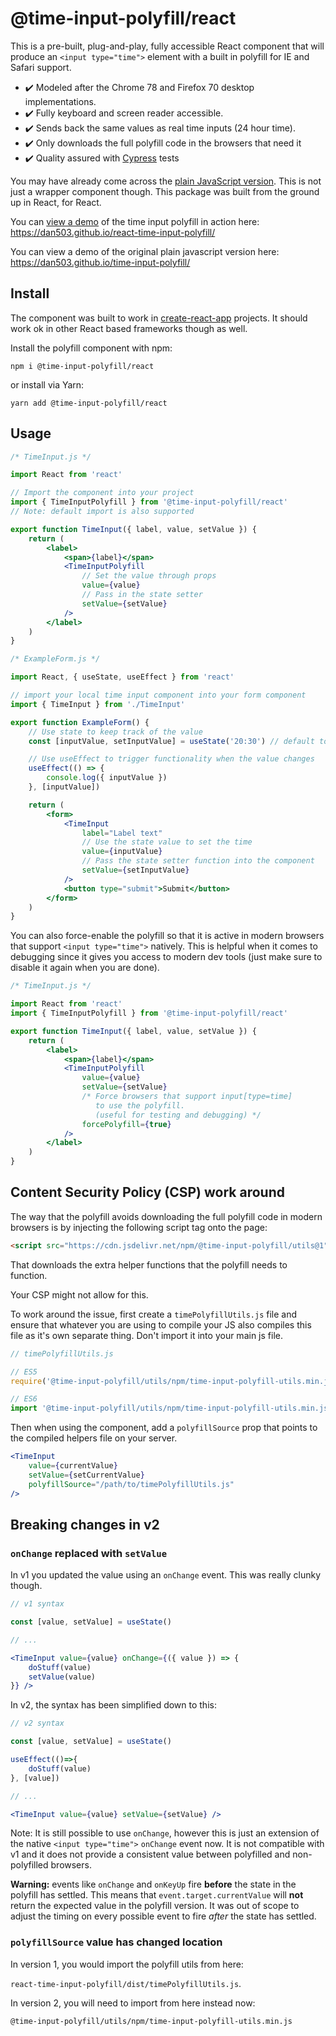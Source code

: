 # @time-input-polyfill/react

This is a pre-built, plug-and-play, fully accessible React component that will produce an `<input type="time">` element with a built in polyfill for IE and Safari support.

-   ✔️ Modeled after the Chrome 78 and Firefox 70 desktop implementations.
-   ✔️ Fully keyboard and screen reader accessible.
-   ✔️ Sends back the same values as real time inputs (24 hour time).
-   ✔️ Only downloads the full polyfill code in the browsers that need it
-   ✔️ Quality assured with [Cypress](https://www.cypress.io/) tests

You may have already come across the [plain JavaScript version](https://www.npmjs.com/package/time-input-polyfill). This is not just a wrapper component though. This package was built from the ground up in React, for React.

You can [view a demo](https://dan503.github.io/react-time-input-polyfill/) of the time input polyfill in action here: https://dan503.github.io/react-time-input-polyfill/

You can view a demo of the original plain javascript version here: https://dan503.github.io/time-input-polyfill/

## Install

The component was built to work in [create-react-app](https://create-react-app.dev/docs/getting-started) projects. It should work ok in other React based frameworks though as well.

Install the polyfill component with npm:

```
npm i @time-input-polyfill/react
```

or install via Yarn:

```
yarn add @time-input-polyfill/react
```

## Usage

```jsx
/* TimeInput.js */

import React from 'react'

// Import the component into your project
import { TimeInputPolyfill } from '@time-input-polyfill/react'
// Note: default import is also supported

export function TimeInput({ label, value, setValue }) {
    return (
        <label>
            <span>{label}</span>
            <TimeInputPolyfill
                // Set the value through props
                value={value}
                // Pass in the state setter
                setValue={setValue}
            />
        </label>
    )
}
```

```jsx
/* ExampleForm.js */

import React, { useState, useEffect } from 'react'

// import your local time input component into your form component
import { TimeInput } from './TimeInput'

export function ExampleForm() {
    // Use state to keep track of the value
    const [inputValue, setInputValue] = useState('20:30') // default to 8:30 PM

    // Use useEffect to trigger functionality when the value changes
    useEffect(() => {
        console.log({ inputValue })
    }, [inputValue])

    return (
        <form>
            <TimeInput
                label="Label text"
                // Use the state value to set the time
                value={inputValue}
                // Pass the state setter function into the component
                setValue={setInputValue}
            />
            <button type="submit">Submit</button>
        </form>
    )
}
```

You can also force-enable the polyfill so that it is active in modern browsers that support `<input type="time">` natively. This is helpful when it comes to debugging since it gives you access to modern dev tools (just make sure to disable it again when you are done).

```jsx
/* TimeInput.js */

import React from 'react'
import { TimeInputPolyfill } from '@time-input-polyfill/react'

export function TimeInput({ label, value, setValue }) {
    return (
        <label>
            <span>{label}</span>
            <TimeInputPolyfill
                value={value}
                setValue={setValue}
                /* Force browsers that support input[type=time]
                   to use the polyfill.
                   (useful for testing and debugging) */
                forcePolyfill={true}
            />
        </label>
    )
}
```

## Content Security Policy (CSP) work around

The way that the polyfill avoids downloading the full polyfill code in modern browsers is by injecting the following script tag onto the page:

```html
<script src="https://cdn.jsdelivr.net/npm/@time-input-polyfill/utils@1"></script>
```

That downloads the extra helper functions that the polyfill needs to function.

Your CSP might not allow for this.

To work around the issue, first create a `timePolyfillUtils.js` file and ensure that whatever you are using to compile your JS also compiles this file as it's own separate thing. Don't import it into your main js file.

```js
// timePolyfillUtils.js

// ES5
require('@time-input-polyfill/utils/npm/time-input-polyfill-utils.min.js')

// ES6
import '@time-input-polyfill/utils/npm/time-input-polyfill-utils.min.js'
```

Then when using the component, add a `polyfillSource` prop that points to the compiled helpers file on your server.

```jsx
<TimeInput
    value={currentValue}
    setValue={setCurrentValue}
    polyfillSource="/path/to/timePolyfillUtils.js"
/>
```

## Breaking changes in v2

### `onChange` replaced with `setValue`

In v1 you updated the value using an `onChange` event. This was really clunky though.

```jsx
// v1 syntax

const [value, setValue] = useState()

// ...

<TimeInput value={value} onChange={({ value }) => {
    doStuff(value)
    setValue(value)
}} />
```

In v2, the syntax has been simplified down to this:

```jsx
// v2 syntax

const [value, setValue] = useState()

useEffect(()=>{
    doStuff(value)
}, [value])

// ...

<TimeInput value={value} setValue={setValue} />
```

Note: It is still possible to use `onChange`, however this is just an extension of the native `<input type="time">` `onChange` event now. It is not compatible with v1 and it does not provide a consistent value between polyfilled and non-polyfilled browsers.

**Warning:** events like `onChange` and `onKeyUp` fire **before** the state in the polyfill has settled. This means that `event.target.currentValue` will **not** return the expected value in the polyfill version. It was out of scope to adjust the timing on every possible event to fire _after_ the state has settled.

### `polyfillSource` value has changed location

In version 1, you would import the polyfill utils from here:

`react-time-input-polyfill/dist/timePolyfillUtils.js`.

In version 2, you will need to import from here instead now:

`@time-input-polyfill/utils/npm/time-input-polyfill-utils.min.js`
